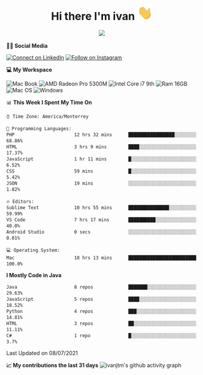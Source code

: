 <h1 align="center">Hi there I'm ivan <img src="https://raw.githubusercontent.com/ABSphreak/ABSphreak/master/gifs/Hi.gif" width="40px" /></h1>
<div align="center">
<img src="http://github-readme-streak-stats.herokuapp.com?user=ivanjtm&hide_border=true&background=00000000&border=FFFFFF00&sideNums=A8A8A8&sideLabels=A8A8A8&currStreakNum=FFC93C&dates=A8A8A8)](https://git.io/streak-stats"/>
</div>

**👦🏻 Social Media**

[![Connect on LinkedIn](https://img.shields.io/badge/LinkedIn-%230077B5.svg?&style=flat-square&logo=linkedin&logoColor=white)](https://www.linkedin.com/in/ivanjtm)
[![Follow on Instagram](https://img.shields.io/badge/Instagram-E4405F?style=flat-square&logo=instagram&logoColor=white)](https://www.instagram.com/ivanjtm)

**💻 My Workspace**

![Mac Book](https://img.shields.io/badge/Apple-MacBook_Pro_2019-999999?style=flat-square&logo=apple&logoColor=white)
![AMD Radeon Pro 5300M](https://img.shields.io/badge/AMD-Radeon_Pro_5300M-ED1C24?style=flat-square&logo=amd&logoColor=white)
![Intel Core i7 9th](https://img.shields.io/badge/Intel-Core_i7_9th-0071C5?style=flat-square&logo=intel&logoColor=white)
![Ram 16GB](https://img.shields.io/badge/RAM-16GB-230071C5?style=flat-square&logoColor=white)
![Mac OS](https://img.shields.io/badge/Mac%20OS-000000?style=flat-square&logo=apple&logoColor=white)
![Windows](https://img.shields.io/badge/Windows-0078D6?style=flat-square&logo=windows&logoColor=white)


<!--START_SECTION:waka-->
📊 **This Week I Spent My Time On** 

```text
⌚︎ Time Zone: America/Monterrey

💬 Programming Languages: 
PHP                      12 hrs 32 mins      █████████████████░░░░░░░░   68.86% 
HTML                     3 hrs 9 mins        ████░░░░░░░░░░░░░░░░░░░░░   17.37% 
JavaScript               1 hr 11 mins        █░░░░░░░░░░░░░░░░░░░░░░░░   6.52% 
CSS                      59 mins             █░░░░░░░░░░░░░░░░░░░░░░░░   5.42% 
JSON                     19 mins             ░░░░░░░░░░░░░░░░░░░░░░░░░   1.82%

🔥 Editors: 
Sublime Text             10 hrs 55 mins      ███████████████░░░░░░░░░░   59.99% 
VS Code                  7 hrs 17 mins       ██████████░░░░░░░░░░░░░░░   40.0% 
Android Studio           0 secs              ░░░░░░░░░░░░░░░░░░░░░░░░░   0.01%

💻 Operating System: 
Mac                      18 hrs 13 mins      █████████████████████████   100.0%

```

**I Mostly Code in Java** 

```text
Java                     8 repos             ███████░░░░░░░░░░░░░░░░░░   29.63% 
JavaScript               5 repos             ████░░░░░░░░░░░░░░░░░░░░░   18.52% 
Python                   4 repos             ███░░░░░░░░░░░░░░░░░░░░░░   14.81% 
HTML                     3 repos             ██░░░░░░░░░░░░░░░░░░░░░░░   11.11% 
C#                       1 repo              █░░░░░░░░░░░░░░░░░░░░░░░░   3.7%

```



 Last Updated on 08/07/2021
<!--END_SECTION:waka-->
**📈 My contributions the last 31 days**
 ![ivanjtm's github activity graph](https://activity-graph.herokuapp.com/graph?username=ivanjtm&hide_title=true&bg_color=FFFFFF00&color=A8A8A8FF&point=fb8c00&line=FFC93CFF&hide_border=true)


<!--
<p align="center">
  <img src ="https://github-readme-stats.vercel.app/api?username=ivanjtm&show_icons=true&count_private=true&theme=default&hide_border=true&include_all_commits=true?count_private=true">
  <img src ="https://github-readme-stats.vercel.app/api/top-langs/?username=ivanjtm&layout=compact&hide_border=true&langs_count=50">
  <img src="https://github-readme-stats.vercel.app/api/wakatime?username=ivanjtm&hide_border=true"> 
</p>
-->
